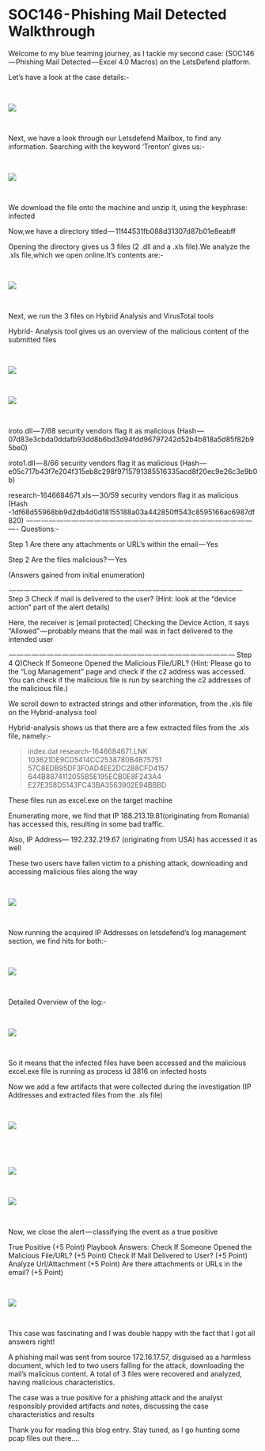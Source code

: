 # SOC146 - Phishing Mail Detected  Walkthrough

Welcome to my blue teaming journey, as I tackle my second case: (SOC146 — Phishing Mail Detected — Excel 4.0 Macros) on the LetsDefend platform.

Let’s have a look at the case details:-

​

![](https://cdn-images-1.medium.com/max/1000/1\*rf5NUnFR6Ji0-mhMhvSKrQ.png)

​

Next, we have a look through our Letsdefend Mailbox, to find any information. Searching with the keyword ‘Trenton’ gives us:-

​

![](https://cdn-images-1.medium.com/max/1000/1\*B3cRVYSUY-fA1aw-fRPGCA.png)

​

We download the file onto the machine and unzip it, using the keyphrase: infected

Now,we have a directory titled — 11f44531fb088d31307d87b01e8eabff

Opening the directory gives us 3 files (2 .dll and a .xls file).We analyze the .xls file,which we open online.It’s contents are:-

​

![](https://cdn-images-1.medium.com/max/1000/1\*VPeDJ-4OqpaFOEH42psOvg.png)

​

Next, we run the 3 files on Hybrid Analysis and VirusTotal tools

Hybrid- Analysis tool gives us an overview of the malicious content of the submitted files

​

![](https://cdn-images-1.medium.com/max/1250/1\*nMQ6niOzrnomxPnGYd7o3A.png)

​

![](https://cdn-images-1.medium.com/max/500/1\*O9YAPdHnUB4C7d6dwpRQTg.png)

​

iroto.dll — 7/68 security vendors flag it as malicious (Hash — 07d83e3cbda0ddafb93dd8b6bd3d94fdd96797242d52b4b818a5d85f82b95be0)

iroto1.dll — 8/66 security vendors flag it as malicious (Hash — e05c717b43f7e204f315eb8c298f9715791385516335acd8f20ec9e26c3e9b0b)

research-1646684671.xls — 30/59 security vendors flag it as malicious (Hash -1df68d55968bb9d2db4d0d18155188a03a442850ff543c8595166ac6987df820)  — — — — — — — — — — — — — — — — — — — — — — — — — — — — — — — - Questions:-

Step 1 Are there any attachments or URL’s within the email — Yes

Step 2 Are the files malicious? — Yes

(Answers gained from initial enumeration)

 — — — — — — — — — — — — — — — — — — — — — — — — — — — — — — — Step 3 Check if mail is delivered to the user? (Hint: look at the “device action” part of the alert details)

Here, the receiver is \[email protected] Checking the Device Action, it says “Allowed” — probably means that the mail was in fact delivered to the intended user

 — — — — — — — — — — — — — — — — — — — — — — — — — — — — — — Step 4 Q)Check If Someone Opened the Malicious File/URL? (Hint: Please go to the “Log Management” page and check if the c2 address was accessed. You can check if the malicious file is run by searching the c2 addresses of the malicious file.)

We scroll down to extracted strings and other information, from the .xls file on the Hybrid-analysis tool

Hybrid-analysis shows us that there are a few extracted files from the .xls file, namely:-

> index.dat research-1646684671.LNK 103621DE9CD5414CC2538780B4B75751 57C8EDB95DF3F0AD4EE2DC2B8CFD4157 644B8874112055B5E195ECB0E8F243A4 E27E358D5143FC43BA3563902E94BBBD

These files run as excel.exe on the target machine

Enumerating more, we find that IP 188.213.19.81(originating from Romania) has accessed this, resulting in some bad traffic.

Also, IP Address— 192.232.219.67 (originating from USA) has accessed it as well

These two users have fallen victim to a phishing attack, downloading and accessing malicious files along the way

​

![](https://cdn-images-1.medium.com/max/1000/1\*CeeWhwSiXvzIx5g0Luzp-w.png)

​

Now running the acquired IP Addresses on letsdefend’s log management section, we find hits for both:-

​

![](https://cdn-images-1.medium.com/max/1000/1\*eHO1bYgNNUBrXC66N7mpEg.png)

​

Detailed Overview of the log:-

​

![](https://cdn-images-1.medium.com/max/1000/1\*nj56s\_dGLj\_bYcfgxfqgTA.png)

​

So it means that the infected files have been accessed and the malicious excel.exe file is running as process id 3816 on infected hosts

Now we add a few artifacts that were collected during the investigation (IP Addresses and extracted files from the .xls file)

​

![](https://cdn-images-1.medium.com/max/1000/1\*EXb5NRGLwPInC7lk9ve6NQ.png)

​

​

![](https://cdn-images-1.medium.com/max/500/1\*h9l9\_l\_nHkHaRpmWJh2qpg.png)

​

![](https://cdn-images-1.medium.com/max/1000/1\*K6yBwYqCl3R2HiRpge-hhQ.png)

​

Now, we close the alert — classifying the event as a true positive

True Positive (+5 Point) Playbook Answers: Check If Someone Opened the Malicious File/URL? (+5 Point) Check If Mail Delivered to User? (+5 Point) Analyze Url/Attachment (+5 Point) Are there attachments or URLs in the email? (+5 Point)

​

![](https://cdn-images-1.medium.com/max/1000/1\*LRG0wt1N5Upg7Na55J8uyg.png)

​

This case was fascinating and I was double happy with the fact that I got all answers right!

A phishing mail was sent from source 172.16.17.57, disguised as a harmless document, which led to two users falling for the attack, downloading the mail’s malicious content. A total of 3 files were recovered and analyzed, having malicious characteristics.

The case was a true positive for a phishing attack and the analyst responsibly provided artifacts and notes, discussing the case characteristics and results

Thank you for reading this blog entry. Stay tuned, as I go hunting some pcap files out there….
